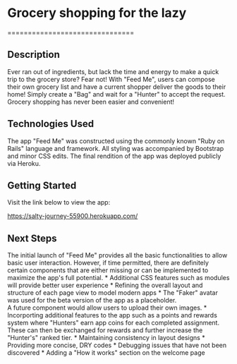# Grocery shopping for the lazy
===============================
## Description
Ever ran out of ingredients, but lack the time and energy to make a quick
trip to the grocery store? Fear not! With "Feed Me", users can compose their
own grocery list and have a current shopper deliver the goods to their home!
Simply create a "Bag" and wait for a "Hunter" to accept the request. Grocery 
shopping has never been easier and convenient!

## Technologies Used
The app "Feed Me" was constructed using the commonly known "Ruby on Rails"
language and framework. All styling was accompanied by Bootstrap and minor 
CSS edits. The final rendition of the app was deployed publicly via Heroku.

## Getting Started
Visit the link below to view the app:

https://salty-journey-55900.herokuapp.com/

## Next Steps
The initial launch of "Feed Me" provides all the basic functionalities to
allow basic user interaction.  However, if time permitted, there are definitely certain components
that are either missing or can be implemented to maximize the app's full 
potential.
    * Additional CSS features such as modules will provide better user experience
    * Refining the overall layout and structure of each page view to model modern apps
    * The "Faker" avatar was used for the beta version of the app as a placeholder.  
      A future component would allow users to upload their own images.
    * Incorporting additional features to the app such as a points and rewards system where "Hunters" earn app coins for each completed assignment. These can then be exchanged for rewards and further increase the "Hunter's" ranked tier.
    * Maintaining consistency in layout designs
    * Providing more concise, DRY codes
    * Debugging issues that have not been discovered
    * Adding a "How it works" section on the welcome page




